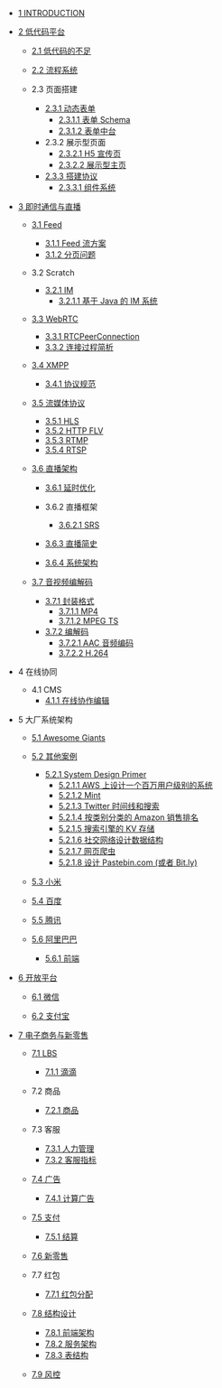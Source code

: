   - [1 INTRODUCTION](/INTRODUCTION.md)
  - [2 低代码平台](/低代码平台/README.md)
    - [2.1 低代码的不足](/低代码平台/低代码的不足/README.md)
      
    - [2.2 流程系统](/低代码平台/流程系统/README.md)
      
    - 2.3 页面搭建
      - [2.3.1 动态表单](/低代码平台/页面搭建/动态表单/README.md)
        - [2.3.1.1 表单 Schema](/低代码平台/页面搭建/动态表单/表单%20Schema.md)
        - [2.3.1.2 表单中台](/低代码平台/页面搭建/动态表单/表单中台.md)
      - 2.3.2 展示型页面
        - [2.3.2.1 H5 宣传页](/低代码平台/页面搭建/展示型页面/H5%20宣传页.md)
        - [2.3.2.2 展示型主页](/低代码平台/页面搭建/展示型页面/展示型主页.md)
      - [2.3.3 搭建协议](/低代码平台/页面搭建/搭建协议/README.md)
        - [2.3.3.1 组件系统](/低代码平台/页面搭建/搭建协议/组件系统.md)
  - [3 即时通信与直播](/即时通信与直播/README.md)
    - [3.1 Feed](/即时通信与直播/Feed/README.md)
      - [3.1.1 Feed 流方案](/即时通信与直播/Feed/Feed%20流方案.md)
      - [3.1.2 分页问题](/即时通信与直播/Feed/分页问题.md)
    - 3.2 Scratch
      - [3.2.1 IM](/即时通信与直播/Scratch/IM/README.md)
        - [3.2.1.1 基于 Java 的 IM 系统](/即时通信与直播/Scratch/IM/基于%20Java%20的%20IM%20系统.md)
    - [3.3 WebRTC](/即时通信与直播/WebRTC/README.md)
      - [3.3.1 RTCPeerConnection](/即时通信与直播/WebRTC/RTCPeerConnection.md)
      - [3.3.2 连接过程简析](/即时通信与直播/WebRTC/连接过程简析.md)
    - [3.4 XMPP](/即时通信与直播/XMPP/README.md)
      - [3.4.1 协议规范](/即时通信与直播/XMPP/协议规范.md)
    - [3.5 流媒体协议](/即时通信与直播/流媒体协议/README.md)
      - [3.5.1 HLS](/即时通信与直播/流媒体协议/HLS.md)
      - [3.5.2 HTTP FLV](/即时通信与直播/流媒体协议/HTTP-FLV.md)
      - [3.5.3 RTMP](/即时通信与直播/流媒体协议/RTMP.md)
      - [3.5.4 RTSP](/即时通信与直播/流媒体协议/RTSP.md)
    - [3.6 直播架构](/即时通信与直播/直播架构/README.md)
      - [3.6.1 延时优化](/即时通信与直播/直播架构/延时优化/README.md)
        
      - 3.6.2 直播框架
        - [3.6.2.1 SRS](/即时通信与直播/直播架构/直播框架/SRS/README.md)
          
      - [3.6.3 直播简史](/即时通信与直播/直播架构/直播简史.md)
      - [3.6.4 系统架构](/即时通信与直播/直播架构/系统架构/README.md)
        
    - [3.7 音视频编解码](/即时通信与直播/音视频编解码/README.md)
      - [3.7.1 封装格式](/即时通信与直播/音视频编解码/封装格式/README.md)
        - [3.7.1.1 MP4](/即时通信与直播/音视频编解码/封装格式/MP4.md)
        - [3.7.1.2 MPEG TS](/即时通信与直播/音视频编解码/封装格式/MPEG-TS.md)
      - [3.7.2 编解码](/即时通信与直播/音视频编解码/编解码/README.md)
        - [3.7.2.1 AAC 音频编码](/即时通信与直播/音视频编解码/编解码/AAC%20音频编码.md)
        - [3.7.2.2 H.264](/即时通信与直播/音视频编解码/编解码/H.264.md)
  - 4 在线协同
    - 4.1 CMS
      - [4.1.1 在线协作编辑](/在线协同/CMS/在线协作编辑.md)
  - 5 大厂系统架构
    - [5.1 Awesome Giants](/大厂系统架构/Awesome-Giants.md)
    - [5.2 其他案例](/大厂系统架构/其他案例/README.md)
      - [5.2.1 System Design Primer](/大厂系统架构/其他案例/System%20Design%20Primer/README.md)
        - [5.2.1.1 AWS 上设计一个百万用户级别的系统](/大厂系统架构/其他案例/System%20Design%20Primer/AWS%20上设计一个百万用户级别的系统.md)
        - [5.2.1.2 Mint](/大厂系统架构/其他案例/System%20Design%20Primer/Mint.md)
        - [5.2.1.3 Twitter 时间线和搜索](/大厂系统架构/其他案例/System%20Design%20Primer/Twitter%20时间线和搜索.md)
        - [5.2.1.4 按类别分类的 Amazon 销售排名](/大厂系统架构/其他案例/System%20Design%20Primer/按类别分类的%20Amazon%20销售排名.md)
        - [5.2.1.5 搜索引擎的 KV 存储](/大厂系统架构/其他案例/System%20Design%20Primer/搜索引擎的%20KV%20存储.md)
        - [5.2.1.6 社交网络设计数据结构](/大厂系统架构/其他案例/System%20Design%20Primer/社交网络设计数据结构.md)
        - [5.2.1.7 网页爬虫](/大厂系统架构/其他案例/System%20Design%20Primer/网页爬虫.md)
        - [5.2.1.8 设计 Pastebin.com (或者 Bit.ly)](/大厂系统架构/其他案例/System%20Design%20Primer/设计%20Pastebin.com%20(或者%20Bit.ly).md)
    - [5.3 小米](/大厂系统架构/小米/README.md)
      
    - [5.4 百度](/大厂系统架构/百度/README.md)
      
    - [5.5 腾讯](/大厂系统架构/腾讯/README.md)
      
    - [5.6 阿里巴巴](/大厂系统架构/阿里巴巴/README.md)
      - [5.6.1 前端](/大厂系统架构/阿里巴巴/前端.md)
  - [6 开放平台](/开放平台/README.md)
    - [6.1 微信](/开放平台/微信/README.md)
      
    - [6.2 支付宝](/开放平台/支付宝/README.md)
      
  - [7 电子商务与新零售](/电子商务与新零售/README.md)
    - [7.1 LBS](/电子商务与新零售/LBS/README.md)
      - [7.1.1 滴滴](/电子商务与新零售/LBS/滴滴.md)
    - 7.2 商品
      - [7.2.1 商品](/电子商务与新零售/商品/商品.md)
    - 7.3 客服
      - [7.3.1 人力管理](/电子商务与新零售/客服/人力管理.md)
      - [7.3.2 客服指标](/电子商务与新零售/客服/客服指标.md)
    - [7.4 广告](/电子商务与新零售/广告/README.md)
      - [7.4.1 计算广告](/电子商务与新零售/广告/计算广告.md)
    - [7.5 支付](/电子商务与新零售/支付/README.md)
      - [7.5.1 结算](/电子商务与新零售/支付/结算/README.md)
        
    - [7.6 新零售](/电子商务与新零售/新零售/README.md)
      
    - 7.7 红包
      - [7.7.1 红包分配](/电子商务与新零售/红包/红包分配.md)
    - [7.8 结构设计](/电子商务与新零售/结构设计/README.md)
      - [7.8.1 前端架构](/电子商务与新零售/结构设计/前端架构.md)
      - [7.8.2 服务架构](/电子商务与新零售/结构设计/服务架构.md)
      - [7.8.3 表结构](/电子商务与新零售/结构设计/表结构.md)
    - [7.9 风控](/电子商务与新零售/风控/README.md)
      